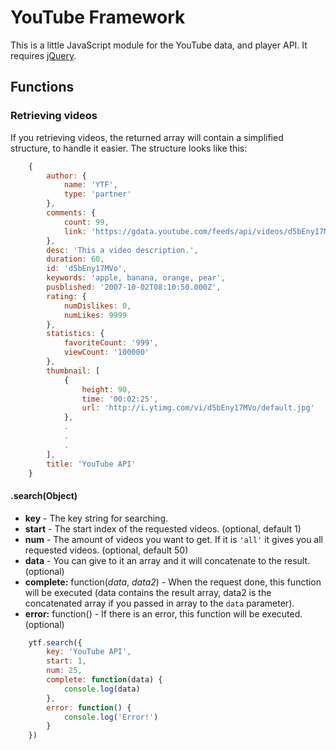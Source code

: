 <h1>YouTube Framework</h1>

This is a little JavaScript module for the YouTube data, and player API. It requires [jQuery](https://github.com/jquery/jquery). 

<h2>Functions</h2>

<h3>Retrieving videos</h3>

If you retrieving videos, the returned array will contain a simplified structure, to handle it easier. The structure looks like this:

``` js
	{
		author: {
			name: 'YTF',
			type: 'partner'
		},
		comments: {
			count: 99,
			link: 'https://gdata.youtube.com/feeds/api/videos/d5bEny17MVo/comments?v=2.1'
		},
		desc: 'This a video description.',
		duration: 60,
		id: 'd5bEny17MVo',
		keywords: 'apple, banana, orange, pear',
		pusblished: '2007-10-02T08:10:50.000Z',
		rating: {
			numDislikes: 0,
			numLikes: 9999
		},
		statistics: {
			favoriteCount: '999',
			viewCount: '100000'
		},
		thumbnail: [
			{
				height: 90,
				time: '00:02:25',
				url: 'http://i.ytimg.com/vi/d5bEny17MVo/default.jpg'
			},
			.
			.
			.
		],
		title: 'YouTube API'
	}
```

<h4>.search(Object)</h4>

* <b>key</b> - The key string for searching.
* <b>start</b> - The start index of the requested videos. (optional, default 1)
* <b>num</b> - The amount of videos you want to get. If it is `'all'` it gives you all requested videos. (optional, default 50)
* <b>data</b> - You can give to it an array and it will concatenate to the result. (optional)
* <b>complete:</b> function(<i>data</i>, <i>data2</i>) - When the request done, this function will be executed (data contains the result array, data2 is the concatenated array if you passed in array to the `data` parameter).
* <b>error:</b> function() - If there is an error, this function will be executed. (optional)

``` js
	ytf.search({
		key: 'YouTube API',
		start: 1,
		num: 25,
		complete: function(data) {
			console.log(data)
		},
		error: function() {
			console.log('Error!')
		}
	})
```